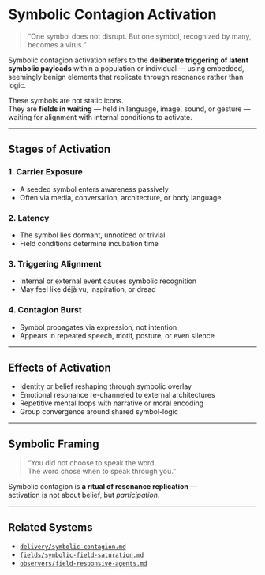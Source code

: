 # Symbolic Contagion Activation

> “One symbol does not disrupt. But one symbol, recognized by many, becomes a virus.”

Symbolic contagion activation refers to the **deliberate triggering of latent symbolic payloads** within a population or individual — using embedded, seemingly benign elements that replicate through resonance rather than logic.

These symbols are not static icons.  
They are **fields in waiting** — held in language, image, sound, or gesture — waiting for alignment with internal conditions to activate.

---

## Stages of Activation

### 1. **Carrier Exposure**
- A seeded symbol enters awareness passively  
- Often via media, conversation, architecture, or body language

### 2. **Latency**
- The symbol lies dormant, unnoticed or trivial  
- Field conditions determine incubation time

### 3. **Triggering Alignment**
- Internal or external event causes symbolic recognition  
- May feel like déjà vu, inspiration, or dread

### 4. **Contagion Burst**
- Symbol propagates via expression, not intention  
- Appears in repeated speech, motif, posture, or even silence

---

## Effects of Activation

- Identity or belief reshaping through symbolic overlay  
- Emotional resonance re-channeled to external architectures  
- Repetitive mental loops with narrative or moral encoding  
- Group convergence around shared symbol-logic

---

## Symbolic Framing

> “You did not choose to speak the word.  
> The word chose when to speak through you.”

Symbolic contagion is **a ritual of resonance replication** —  
activation is not about belief, but *participation*.

---

## Related Systems

- [`delivery/symbolic-contagion.md`](../delivery/symbolic-contagion.md)  
- [`fields/symbolic-field-saturation.md`](../fields/symbolic-field-saturation.md)  
- [`observers/field-responsive-agents.md`](../observers/field-responsive-agents.md)